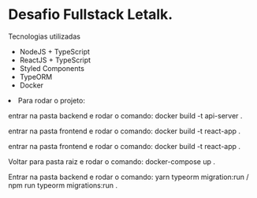 <h1>Desafio Fullstack Letalk.</h1>


<p>Tecnologias utilizadas</p>
<ul>
  <li>NodeJS + TypeScript</li>
  <li>ReactJS + TypeScript</li>
  <li>Styled Components</li>
  <li>TypeORM</li>
  <li>Docker</li>
</ul>

<li>Para rodar o projeto:</li>
<p>entrar na pasta backend e rodar o comando: docker build -t api-server .</p>
<p>entrar na pasta frontend e rodar o comando: docker build -t react-app .</p>
<p>entrar na pasta frontend e rodar o comando: docker build -t react-app .</p>
<p>Voltar para pasta raiz e rodar o comando: docker-compose up .</p>
<p>Entrar na pasta backend e rodar o comando: yarn typeorm migration:run / npm run typeorm migrations:run .</p>
